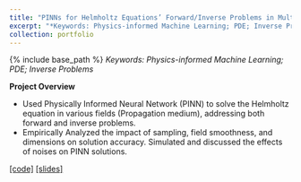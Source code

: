 ```yaml
---
title: "PINNs for Helmholtz Equations’ Forward/Inverse Problems in Multiple Propagation Mediums"
excerpt: "*Keywords: Physics-informed Machine Learning; PDE; Inverse Problems*<br/><img src='/images/IMG_3096.png' width='450'>"
collection: portfolio
---
```

{% include base_path %}
*Keywords: Physics-informed Machine Learning; PDE; Inverse Problems*

**Project Overview**

- Used Physically Informed Neural Network (PINN) to solve the Helmholtz equation in various fields (Propagation
medium), addressing both forward and inverse problems.
- Empirically Analyzed the impact of sampling, field smoothness, and dimensions on solution accuracy. Simulated
and discussed the effects of noises on PINN solutions.

[[code]](https://li-yunai.github.io//portfolio/portfolio-1/)
[[slides]](../files/pro3.pdf)
